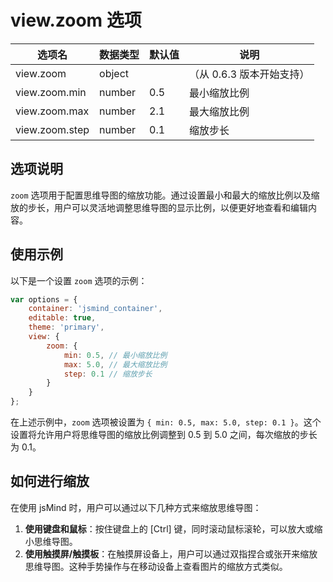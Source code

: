 # view.zoom 选项

| 选项名 | 数据类型 | 默认值 | 说明 |
| --- | --- | --- | --- |
| view.zoom | object | | （从 0.6.3 版本开始支持） |
| view.zoom.min | number | 0.5 | 最小缩放比例 |
| view.zoom.max | number | 2.1 | 最大缩放比例 |
| view.zoom.step | number | 0.1 | 缩放步长 |

## 选项说明

`zoom` 选项用于配置思维导图的缩放功能。通过设置最小和最大的缩放比例以及缩放的步长，用户可以灵活地调整思维导图的显示比例，以便更好地查看和编辑内容。

## 使用示例

以下是一个设置 `zoom` 选项的示例：

```javascript
var options = {
    container: 'jsmind_container',
    editable: true,
    theme: 'primary',
    view: {
        zoom: {
            min: 0.5, // 最小缩放比例
            max: 5.0, // 最大缩放比例
            step: 0.1 // 缩放步长
        }
    }
};
```

在上述示例中，`zoom` 选项被设置为 `{ min: 0.5, max: 5.0, step: 0.1 }`。这个设置将允许用户将思维导图的缩放比例调整到 0.5 到 5.0 之间，每次缩放的步长为 0.1。

## 如何进行缩放

在使用 jsMind 时，用户可以通过以下几种方式来缩放思维导图：

1. **使用键盘和鼠标**：按住键盘上的 [Ctrl] 键，同时滚动鼠标滚轮，可以放大或缩小思维导图。
2. **使用触摸屏/触摸板**：在触摸屏设备上，用户可以通过双指捏合或张开来缩放思维导图。这种手势操作与在移动设备上查看图片的缩放方式类似。
